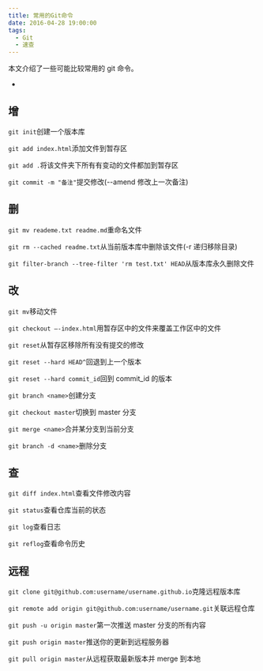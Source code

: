 ```yaml
---
title: 常用的Git命令
date: 2016-04-28 19:00:00
tags:
  - Git
  - 速查
---
```


本文介绍了一些可能比较常用的 git 命令。

- <!--more-->

## 增

`git init`创建一个版本库

`git add index.html`添加文件到暂存区

`git add .`将该文件夹下所有有变动的文件都加到暂存区

`git commit -m "备注"`提交修改(--amend 修改上一次备注)

## 删

`git mv reademe.txt readme.md`重命名文件

`git rm --cached readme.txt`从当前版本库中删除该文件(-r 递归移除目录)

`git filter-branch --tree-filter 'rm test.txt' HEAD`从版本库永久删除文件

## 改

`git mv`移动文件

`git checkout –-index.html`用暂存区中的文件来覆盖工作区中的文件

`git reset`从暂存区移除所有没有提交的修改

`git reset --hard HEAD^`回退到上一个版本

`git reset --hard commit_id`回到 commit_id 的版本

`git branch <name>`创建分支

`git checkout master`切换到 master 分支

`git merge <name>`合并某分支到当前分支

`git branch -d <name>`删除分支

## 查

`git diff index.html`查看文件修改内容

`git status`查看仓库当前的状态

`git log`查看日志

`git reflog`查看命令历史

## 远程

`git clone git@github.com:username/username.github.io`克隆远程版本库

`git remote add origin git@github.com:username/username.git`关联远程仓库

`git push -u origin master`第一次推送 master 分支的所有内容

`git push origin master`推送你的更新到远程服务器

`git pull origin master`从远程获取最新版本并 merge 到本地
